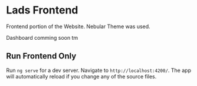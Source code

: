 # Lads Frontend

Frontend portion of the Website.
Nebular Theme was used.

Dashboard comming soon tm

## Run Frontend Only

Run `ng serve` for a dev server. Navigate to `http://localhost:4200/`. The app will automatically reload if you change any of the source files.

